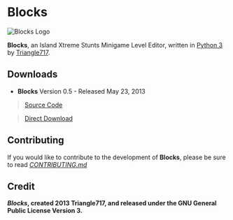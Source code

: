 Blocks
======

![Blocks Logo](https://raw.github.com/le717/Blocks/master/Media/Blocks.png)

**Blocks**, an Island Xtreme Stunts Minigame Level Editor, written in [Python 3](http://www.python.org)
by [Triangle717](http://triangle717.wordpress.com).

Downloads
---------


* **Blocks** Version 0.5 - Released May 23, 2013 

> [Source Code](https://github.com/le717/Blocks/tree/0.5)

> [Direct Download](https://github.com/le717/Blocks/archive/0.5.zip)

Contributing
------------

If you would like to contribute to the development of **Blocks**, please be sure to read [*CONTRIBUTING.md*](Documentation/CONTRIBUTING.md)

Credit
------
***Blocks*, created 2013 Triangle717, and released under the GNU General Public License Version 3.**
